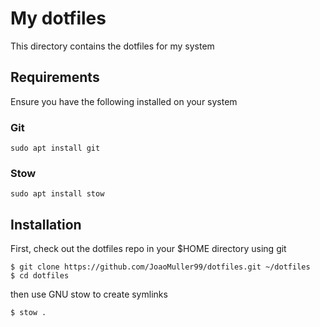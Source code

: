 # My dotfiles

This directory contains the dotfiles for my system

## Requirements

Ensure you have the following installed on your system

### Git

```
sudo apt install git
```

### Stow

```
sudo apt install stow
```

## Installation

First, check out the dotfiles repo in your $HOME directory using git

```
$ git clone https://github.com/JoaoMuller99/dotfiles.git ~/dotfiles
$ cd dotfiles
```

then use GNU stow to create symlinks

```
$ stow .
```
